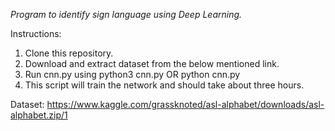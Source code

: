 *Program to identify sign language using Deep Learning.*

Instructions:
1. Clone this repository.
2. Download and extract dataset from the below mentioned link.
3. Run cnn.py using python3 cnn.py OR python cnn.py
4. This script will train the network and should take about three hours.

Dataset:
https://www.kaggle.com/grassknoted/asl-alphabet/downloads/asl-alphabet.zip/1
